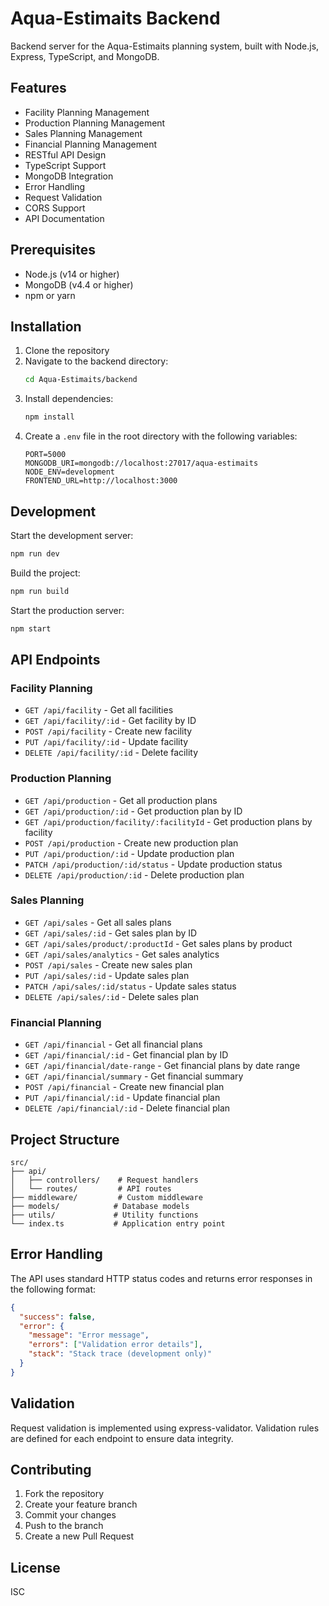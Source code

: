 # Aqua-Estimaits Backend

Backend server for the Aqua-Estimaits planning system, built with Node.js, Express, TypeScript, and MongoDB.

## Features

- Facility Planning Management
- Production Planning Management
- Sales Planning Management
- Financial Planning Management
- RESTful API Design
- TypeScript Support
- MongoDB Integration
- Error Handling
- Request Validation
- CORS Support
- API Documentation

## Prerequisites

- Node.js (v14 or higher)
- MongoDB (v4.4 or higher)
- npm or yarn

## Installation

1. Clone the repository
2. Navigate to the backend directory:
   ```bash
   cd Aqua-Estimaits/backend
   ```
3. Install dependencies:
   ```bash
   npm install
   ```
4. Create a `.env` file in the root directory with the following variables:
   ```
   PORT=5000
   MONGODB_URI=mongodb://localhost:27017/aqua-estimaits
   NODE_ENV=development
   FRONTEND_URL=http://localhost:3000
   ```

## Development

Start the development server:
```bash
npm run dev
```

Build the project:
```bash
npm run build
```

Start the production server:
```bash
npm start
```

## API Endpoints

### Facility Planning

- `GET /api/facility` - Get all facilities
- `GET /api/facility/:id` - Get facility by ID
- `POST /api/facility` - Create new facility
- `PUT /api/facility/:id` - Update facility
- `DELETE /api/facility/:id` - Delete facility

### Production Planning

- `GET /api/production` - Get all production plans
- `GET /api/production/:id` - Get production plan by ID
- `GET /api/production/facility/:facilityId` - Get production plans by facility
- `POST /api/production` - Create new production plan
- `PUT /api/production/:id` - Update production plan
- `PATCH /api/production/:id/status` - Update production status
- `DELETE /api/production/:id` - Delete production plan

### Sales Planning

- `GET /api/sales` - Get all sales plans
- `GET /api/sales/:id` - Get sales plan by ID
- `GET /api/sales/product/:productId` - Get sales plans by product
- `GET /api/sales/analytics` - Get sales analytics
- `POST /api/sales` - Create new sales plan
- `PUT /api/sales/:id` - Update sales plan
- `PATCH /api/sales/:id/status` - Update sales status
- `DELETE /api/sales/:id` - Delete sales plan

### Financial Planning

- `GET /api/financial` - Get all financial plans
- `GET /api/financial/:id` - Get financial plan by ID
- `GET /api/financial/date-range` - Get financial plans by date range
- `GET /api/financial/summary` - Get financial summary
- `POST /api/financial` - Create new financial plan
- `PUT /api/financial/:id` - Update financial plan
- `DELETE /api/financial/:id` - Delete financial plan

## Project Structure

```
src/
├── api/
│   ├── controllers/    # Request handlers
│   └── routes/         # API routes
├── middleware/         # Custom middleware
├── models/            # Database models
├── utils/             # Utility functions
└── index.ts           # Application entry point
```

## Error Handling

The API uses standard HTTP status codes and returns error responses in the following format:

```json
{
  "success": false,
  "error": {
    "message": "Error message",
    "errors": ["Validation error details"],
    "stack": "Stack trace (development only)"
  }
}
```

## Validation

Request validation is implemented using express-validator. Validation rules are defined for each endpoint to ensure data integrity.

## Contributing

1. Fork the repository
2. Create your feature branch
3. Commit your changes
4. Push to the branch
5. Create a new Pull Request

## License

ISC
